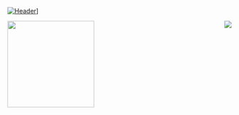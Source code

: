 [![Header](https://github.com/mikl14/mikl14/blob/main/assets/gif2.gif)]([http://gachi.hopto.org/radio/radio.html])]

<div>
<img height = 195px src="https://github-readme-stats.vercel.app/api/top-langs/?username=mikl14&layout=donut&theme=radical"/>
<img align="right" src="https://github-readme-stats.vercel.app/api?username=mikl14&show_icons=true&theme=radical"/>
</div>


